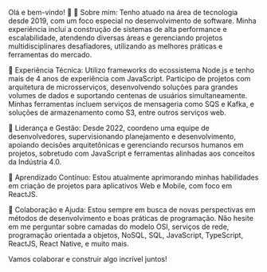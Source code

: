 Olá e bem-vindo! 👋
🌟 Sobre mim: Tenho atuado na área de tecnologia desde 2019, com um foco especial no desenvolvimento de software. Minha experiência inclui a construção de sistemas de alta performance e escalabilidade, atendendo diversas áreas e gerenciando projetos multidisciplinares desafiadores, utilizando as melhores práticas e ferramentas do mercado.

🚀 Experiência Técnica: Utilizo frameworks do ecossistema Node.js e tenho mais de 4 anos de experiência com JavaScript. Participo de projetos com arquitetura de microsserviços, desenvolvendo soluções para grandes volumes de dados e suportando centenas de usuários simultaneamente. Minhas ferramentas incluem serviços de mensageria como SQS e Kafka, e soluções de armazenamento como S3, entre outros serviços web.

🎯 Liderança e Gestão: Desde 2022, coordeno uma equipe de desenvolvedores, supervisionando planejamento e desenvolvimento, apoiando decisões arquitetônicas e gerenciando recursos humanos em projetos, sobretudo com JavaScript e ferramentas alinhadas aos conceitos da Indústria 4.0.

🌱 Aprendizado Contínuo: Estou atualmente aprimorando minhas habilidades em criação de projetos para aplicativos Web e Mobile, com foco em ReactJS.

🤝 Colaboração e Ajuda: Estou sempre em busca de novas perspectivas em métodos de desenvolvimento e boas práticas de programação. Não hesite em me perguntar sobre camadas do modelo OSI, serviços de rede, programação orientada a objetos, NoSQL, SQL, JavaScript, TypeScript, ReactJS, React Native, e muito mais.

Vamos colaborar e construir algo incrível juntos!
